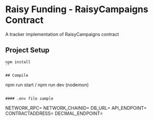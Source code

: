 # Raisy Funding - RaisyCampaigns Contract 

A tracker implementation of RaisyCampaigns contract

## Project Setup
```
npm install 
``

## Compile
```
npm run start / npm run dev (nodemon)
```

#### .env file sample
```
NETWORK_RPC=
NETWORK_CHAINID=
DB_URL=
API_ENDPOINT=
CONTRACTADDRESS=
DECIMAL_ENDPOINT=
```
